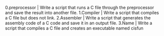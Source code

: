 0.preprocessor | Write a script that runs a C file through the preprocessor and save the result into another file.
1.Compiler | Write a script that compiles a C file but does not link.
2.Assembler | Write a script that generates the assembly code of a C code and save it in an output file.
3.Name | Write a script that compiles a C file and creates an executable named cisfun
